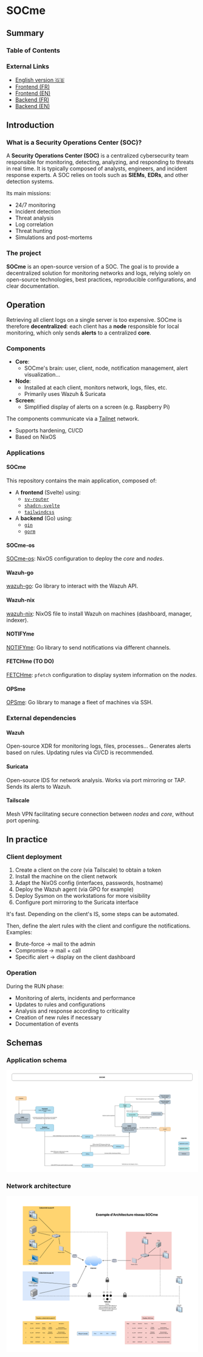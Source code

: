 # SOCme

## Summary

### Table of Contents

### External Links

- [English version 🇬🇧](./README-en.md)
- [Frontend (FR)](https://github.com/socme-project/socme/blob/main/front/README.md)
- [Frontend (EN)](github.com/socme-project/socme/blob/main/front/README-en.md)
- [Backend (FR)](https://github.com/socme-project/socme/blob/main/back/README.md)
- [Backend (EN)](github.com/socme-project/socme/blob/main/back/README-en.md)

## Introduction

### What is a Security Operations Center (SOC)?

A **Security Operations Center (SOC)** is a centralized cybersecurity team
responsible for monitoring, detecting, analyzing, and responding to threats
in real time. It is typically composed of analysts, engineers, and
incident response experts. A SOC relies on tools such as
**SIEMs**, **EDRs**, and other detection systems.

Its main missions:

- 24/7 monitoring
- Incident detection
- Threat analysis
- Log correlation
- Threat hunting
- Simulations and post-mortems

### The project

**SOCme** is an open-source version of a SOC. The goal is to provide a
decentralized solution for monitoring networks and logs, relying
solely on open-source technologies, best practices,
reproducible configurations, and clear documentation.

## Operation

Retrieving all client logs on a single server is too expensive. SOCme
is therefore **decentralized**: each client has a **node** responsible for
local monitoring, which only sends **alerts** to a centralized **core**.

### Components

- **Core**:
  - SOCme's brain: user, client, node, notification management,
    alert visualization...
- **Node**:
  - Installed at each client, monitors network, logs, files, etc.
  - Primarily uses Wazuh & Suricata
- **Screen**:
  - Simplified display of alerts on a screen (e.g. Raspberry Pi)

The components communicate via a [Tailnet](https://tailscale.com/) network.

- Supports hardening, CI/CD
- Based on NixOS

### Applications

#### SOCme

This repository contains the main application, composed of:

- A **frontend** (Svelte) using:
  - [`sv-router`](https://sv-router.vercel.app/)
  - [`shadcn-svelte`](https://shadcn-svelte.com/)
  - [`tailwindcss`](https://tailwindcss.com/)
- A **backend** (Go) using:
  - [`gin`](https://gin-gonic.com/)
  - [`gorm`](https://gorm.io/index.html)

#### SOCme-os

[SOCme-os](https://github.com/socme-project/socme-os): NixOS configuration to
deploy the _core_ and _nodes_.

#### Wazuh-go

[wazuh-go](https://github.com/socme-project/wazuh-go): Go library to
interact with the Wazuh API.

#### Wazuh-nix

[wazuh-nix](https://github.com/socme-project/socme-os/blob/main/modules/wazuh.nix):
NixOS file to install Wazuh on machines (dashboard, manager, indexer).

#### NOTIFYme

[NOTIFYme](https://github.com/socme-project/notifyme): Go library to
send notifications via different channels.

#### FETCHme (TO DO)

[FETCHme](https://github.com/socme-project/fetchme): `pfetch` configuration
to display system information on the _nodes_.

#### OPSme

[OPSme](https://github.com/socme-project/opsme): Go library to manage a
fleet of machines via SSH.

### External dependencies

#### Wazuh

Open-source XDR for monitoring logs, files, processes... Generates
alerts based on rules. Updating rules via CI/CD is recommended.

#### Suricata

Open-source IDS for network analysis. Works via port mirroring or TAP.
Sends its alerts to Wazuh.

#### Tailscale

Mesh VPN facilitating secure connection between _nodes_ and _core_, without
port opening.

## In practice

### Client deployment

1. Create a client on the _core_ (via Tailscale) to obtain a token
2. Install the machine on the client network
3. Adapt the NixOS config (interfaces, passwords, hostname)
4. Deploy the Wazuh agent (via GPO for example)
5. Deploy Sysmon on the workstations for more visibility
6. Configure port mirroring to the Suricata interface

It's fast. Depending on the client's IS, some steps can be automated.

Then, define the alert rules with the client and configure the
notifications. Examples:

- Brute-force → mail to the admin
- Compromise → mail + call
- Specific alert → display on the client dashboard

### Operation

During the RUN phase:

- Monitoring of alerts, incidents and performance
- Updates to rules and configurations
- Analysis and response according to criticality
- Creation of new rules if necessary
- Documentation of events

## Schemas

### Application schema

![Application schema](./src/schema-applicatif.png)

### Network architecture

![Network architecture](./src/architecture-reseau.png)
